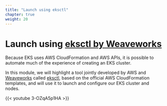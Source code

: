 ```yaml
---
title: "Launch using eksctl"
chapter: true
weight: 20
---
```


# Launch using [eksctl by Weaveworks](https://eksctl.io/)

Because EKS uses AWS CloudFormation and AWS APIs, it is possible to automate much of
the experience of creating an EKS cluster.

In this module, we will highlight a tool jointly developed by AWS and [Weaveworks](https://weave.works)
called [eksctl](https://eksctl.io), based on the official AWS CloudFormation templates,
and will use it to launch and configure our EKS cluster and nodes.

{{< youtube 3-OZqA5p1HA >}}
